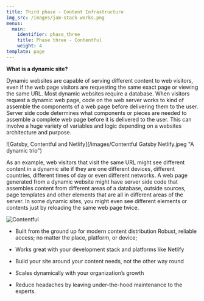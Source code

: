 ```yaml
---
title: Third phase - Content Infrastructure
img_src: /images/jam-stack-works.png
menus:
  main:
    identifier: phase_three
    title: Phase three - Contentful
    weight: 4
template: page
---
```

**What is a dynamic site?**

Dynamic websites are capable of serving different content to web visitors, even if the web page visitors are requesting the same exact page or viewing the same URL. Most dynamic websites require a database. When visitors request a dynamic web page, code on the web server works to kind of assemble the components of a web page before delivering them to the user. Server side code determines what components or pieces are needed to assemble a complete web page before it is delivered to the user. This can involve a huge variety of variables and logic depending on a websites architecture and purpose.

![Gatsby, Contentful and Netlify](/images/Contentful Gatsby Netlify.jpeg "A dynamic trio")

As an example, web visitors that visit the same URL might see different content in a dynamic site if they are one different devices, different countries, different times of day or even different networks. A web page generated from a dynamic website might have server side code that assembles content from different areas of a database, outside sources, page templates and other elements that are all in different areas of the server. In some dynamic sites, you might even see different elements or contents just by reloading the same web page twice.

![Contentful](/images/Contentful_gross.jpeg "Static site generators + content infrastructure")

* Built from the ground up for modern content distribution Robust, reliable access; no matter the place, platform, or device;

* Works great with your development stack and platforms like Netlify

* Build your site around your content needs, not the other way round

* Scales dynamically with your organization’s growth

* Reduce headaches by leaving under-the-hood maintenance to the experts.
